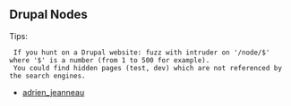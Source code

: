 ## Drupal Nodes

Tips:
```
 If you hunt on a Drupal website: fuzz with intruder on '/node/$' where '$' is a number (from 1 to 500 for example). 
 You could find hidden pages (test, dev) which are not referenced by the search engines.
```

* [adrien_jeanneau](https://twitter.com/adrien_jeanneau/status/1273952564430725123?t=SUinUf09jxjRXu1yF9AQDg&s=19)
